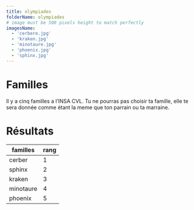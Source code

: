 ```yaml
---
title: olympiades
folderName: olympiades
# image must be 500 pixels height to match perfectly
imagesName:
  - 'cerbere.jpg'
  - 'kraken.jpg'
  - 'minotaure.jpg'
  - 'phoenix.jpg'
  - 'sphinx.jpg'
---
```


# Familles

Il y a cinq familles a l’INSA CVL. Tu ne pourras pas choisir ta famille, elle te sera donnée comme étant la meme que ton parrain ou ta marraine.

<center>
  <carousel :names="imagesName" :folder-name="folderName"></carousel>
</center>

# Résultats

| familles  | rang |
| --------- | ---- |
| cerber    | 1    |
| sphinx    | 2    |
| kraken    | 3    |
| minotaure | 4    |
| phoenix   | 5    |
